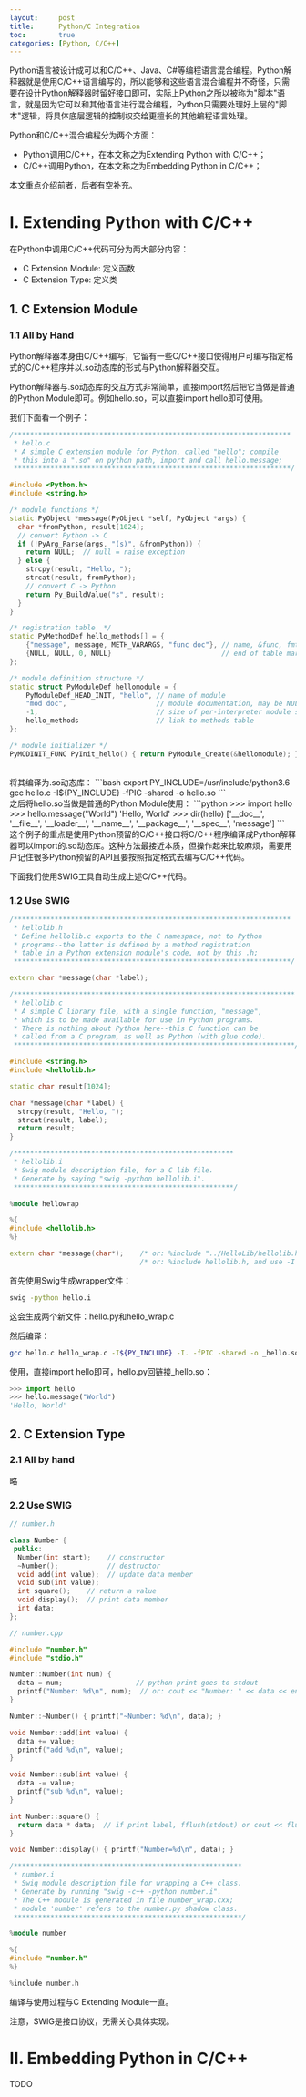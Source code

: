 ```yaml
---
layout:     post
title:      Python/C Integration
toc:        true
categories: [Python, C/C++]
---
```

Python语言被设计成可以和C/C++、Java、C#等编程语言混合编程。Python解释器就是使用C/C++语言编写的，所以能够和这些语言混合编程并不奇怪，只需要在设计Python解释器时留好接口即可，实际上Python之所以被称为"脚本"语言，就是因为它可以和其他语言进行混合编程，Python只需要处理好上层的"脚本"逻辑，将具体底层逻辑的控制权交给更擅长的其他编程语言处理。

Python和C/C++混合编程分为两个方面：
* Python调用C/C++，在本文称之为Extending Python with C/C++；
* C/C++调用Python，在本文称之为Embedding Python in C/C++；

本文重点介绍前者，后者有空补充。

# Ⅰ. Extending Python with C/C++
在Python中调用C/C++代码可分为两大部分内容：
* C Extension Module: 定义函数
* C Extension Type: 定义类

## 1. C Extension Module
### 1.1 All by Hand
Python解释器本身由C/C++编写，它留有一些C/C++接口使得用户可编写指定格式的C/C++程序并以.so动态库的形式与Python解释器交互。

Python解释器与.so动态库的交互方式非常简单，直接import然后把它当做是普通的Python Module即可。例如hello.so，可以直接import hello即可使用。

我们下面看一个例子：

```c++
/********************************************************************
 * hello.c
 * A simple C extension module for Python, called "hello"; compile
 * this into a ".so" on python path, import and call hello.message;
 ********************************************************************/

#include <Python.h>
#include <string.h>

/* module functions */
static PyObject *message(PyObject *self, PyObject *args) {
  char *fromPython, result[1024];
  // convert Python -> C
  if (!PyArg_Parse(args, "(s)", &fromPython)) {
    return NULL;  // null = raise exception
  } else {
    strcpy(result, "Hello, ");
    strcat(result, fromPython);
    // convert C -> Python
    return Py_BuildValue("s", result);
  }
}

/* registration table  */
static PyMethodDef hello_methods[] = {
    {"message", message, METH_VARARGS, "func doc"}, // name, &func, fmt, doc
    {NULL, NULL, 0, NULL}                           // end of table marker
};

/* module definition structure */
static struct PyModuleDef hellomodule = {
    PyModuleDef_HEAD_INIT, "hello", // name of module
    "mod doc",                      // module documentation, may be NULL
    -1,                             // size of per-interpreter module state, -1 = in global vars
    hello_methods                   // link to methods table
};

/* module initializer */
PyMODINIT_FUNC PyInit_hello() { return PyModule_Create(&hellomodule); }
```
<br/>
将其编译为.so动态库：
```bash
export PY_INCLUDE=/usr/include/python3.6
gcc hello.c -I${PY_INCLUDE} -fPIC -shared -o hello.so
```

<br/>
之后将hello.so当做是普通的Python Module使用：
```python
>>> import hello
>>> hello.message("World")
'Hello, World'
>>> dir(hello)
['__doc__', '__file__', '__loader__', '__name__', '__package__', '__spec__', 'message']
```

<br/>
这个例子的重点是使用Python预留的C/C++接口将C/C++程序编译成Python解释器可以import的.so动态库。这种方法最接近本质，但操作起来比较麻烦，需要用户记住很多Python预留的API且要按照指定格式去编写C/C++代码。

下面我们使用SWIG工具自动生成上述C/C++代码。

### 1.2 Use SWIG
```c++
/********************************************************************
 * hellolib.h
 * Define hellolib.c exports to the C namespace, not to Python
 * programs--the latter is defined by a method registration
 * table in a Python extension module's code, not by this .h;
 ********************************************************************/

extern char *message(char *label);
```


```c++
/*********************************************************************
 * hellolib.c
 * A simple C library file, with a single function, "message",
 * which is to be made available for use in Python programs.
 * There is nothing about Python here--this C function can be
 * called from a C program, as well as Python (with glue code).
 *********************************************************************/

#include <string.h>
#include <hellolib.h>

static char result[1024];

char *message(char *label) {
  strcpy(result, "Hello, ");
  strcat(result, label);
  return result;
}
```

```c++
/******************************************************
 * hellolib.i
 * Swig module description file, for a C lib file.
 * Generate by saying "swig -python hellolib.i".
 ******************************************************/

%module hellowrap

%{
#include <hellolib.h>
%}

extern char *message(char*);    /* or: %include "../HelloLib/hellolib.h"   */
                                /* or: %include hellolib.h, and use -I arg */
```

首先使用Swig生成wrapper文件：
```bash
swig -python hello.i
```
这会生成两个新文件：hello.py和hello_wrap.c

然后编译：
```bash
gcc hello.c hello_wrap.c -I${PY_INCLUDE} -I. -fPIC -shared -o _hello.so
```

使用，直接import hello即可，hello.py回链接_hello.so：
```python
>>> import hello
>>> hello.message("World")
'Hello, World'
```
## 2. C Extension Type
### 2.1 All by hand
略
### 2.2 Use SWIG
```c++
// number.h

class Number {
 public:
  Number(int start);    // constructor
  ~Number();            // destructor
  void add(int value);  // update data member
  void sub(int value);
  int square();    // return a value
  void display();  // print data member
  int data;
};
```

```c++
// number.cpp

#include "number.h"
#include "stdio.h"

Number::Number(int num) {
  data = num;                  // python print goes to stdout
  printf("Number: %d\n", num);  // or: cout << "Number: " << data << endl;
}

Number::~Number() { printf("~Number: %d\n", data); }

void Number::add(int value) {
  data += value;
  printf("add %d\n", value);
}

void Number::sub(int value) {
  data -= value;
  printf("sub %d\n", value);
}

int Number::square() {
  return data * data;  // if print label, fflush(stdout) or cout << flush
}

void Number::display() { printf("Number=%d\n", data); }
```

```c++
/********************************************************
 * number.i
 * Swig module description file for wrapping a C++ class.
 * Generate by running "swig -c++ -python number.i".
 * The C++ module is generated in file number_wrap.cxx; 
 * module 'number' refers to the number.py shadow class.
 ********************************************************/

%module number

%{
#include "number.h"
%}

%include number.h
```
编译与使用过程与C Extending Module一直。

注意，SWIG是接口协议，无需关心具体实现。

# Ⅱ. Embedding Python in C/C++
TODO